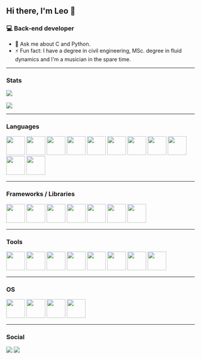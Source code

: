 ## Hi there, I'm Leo 👋

<!--
**araujo88/araujo88** is a ✨ _special_ ✨ repository because its `README.md` (this file) appears on your GitHub profile.

Here are some ideas to get you started:

- 🔭 I’m currently working on ...
- 🌱 I’m currently learning ...
- 👯 I’m looking to collaborate on ...
- 🤔 I’m looking for help with ...
- 💬 Ask me about ...
- 📫 How to reach me: ...
- 😄 Pronouns: ...
- ⚡ Fun fact: ...
-->

### 💻 Back-end developer

- 💬  Ask me about C and Python.
- ⚡ Fun fact: I have a degree in civil engineering, MSc. degree in fluid dynamics and I'm a musician in the spare time.

<hr />

### Stats

<div>
 <img src="https://github-readme-stats.vercel.app/api?username=araujo88&layout=compact&show_icons=true&theme=dark" />
</div>
<br>
<div>
 <img src="https://github-readme-stats.vercel.app/api/top-langs/?username=araujo88&theme=dark&hide=css,scss,html" />
</div>
<hr />

 ### Languages
 
<div>
 <img height="50em" src="https://cdn.jsdelivr.net/gh/devicons/devicon/icons/c/c-original.svg" />
 <img height="50em" src="https://cdn.jsdelivr.net/gh/devicons/devicon/icons/cplusplus/cplusplus-original.svg" />
 <img height="50em" src="https://cdn.jsdelivr.net/gh/devicons/devicon/icons/csharp/csharp-original.svg" />
 <img height="50em" src="https://cdn.jsdelivr.net/gh/devicons/devicon/icons/python/python-original.svg" />
 <img height="50em" src="https://cdn.jsdelivr.net/gh/devicons/devicon/icons/go/go-original.svg" />
 <img height="50em" src="https://cdn.jsdelivr.net/gh/devicons/devicon/icons/java/java-original.svg" />
 <img height="50em" src="https://cdn.jsdelivr.net/gh/devicons/devicon/icons/matlab/matlab-original.svg" />
 <img height="50em" src="https://cdn.jsdelivr.net/gh/devicons/devicon/icons/latex/latex-original.svg" />
 <img height="50em" src="https://cdn.jsdelivr.net/gh/devicons/devicon/icons/html5/html5-original.svg" />
 <img height="50em" src="https://cdn.jsdelivr.net/gh/devicons/devicon/icons/css3/css3-original.svg" />
 <img height="50em" src="https://cdn.jsdelivr.net/gh/devicons/devicon/icons/javascript/javascript-original.svg" />
</div>

<hr />

 ### Frameworks / Libraries

<div>
 <img height="50em" src="https://cdn.jsdelivr.net/gh/devicons/devicon/icons/django/django-plain.svg" />
 <img height="50em" src="https://cdn.jsdelivr.net/gh/devicons/devicon/icons/flask/flask-original.svg" />
 <img height="50em" src="https://cdn.jsdelivr.net/gh/devicons/devicon/icons/numpy/numpy-original.svg" />
 <img height="50em" src="https://cdn.jsdelivr.net/gh/devicons/devicon/icons/pandas/pandas-original.svg" />
 <img height="50em" src="https://cdn.jsdelivr.net/gh/devicons/devicon/icons/qt/qt-original.svg" />
 <img height="50em" src="https://cdn.jsdelivr.net/gh/devicons/devicon/icons/selenium/selenium-original.svg"" />
 <img height="50em" src="https://cdn.jsdelivr.net/gh/devicons/devicon/icons/dotnetcore/dotnetcore-original.svg" />
</div>

<hr />

 ### Tools

<div>
 <img height="50em" src="https://cdn.jsdelivr.net/gh/devicons/devicon/icons/vscode/vscode-original.svg" />
 <img height="50em" src="https://cdn.jsdelivr.net/gh/devicons/devicon/icons/visualstudio/visualstudio-plain.svg" />
 <img height="50em" src="https://cdn.jsdelivr.net/gh/devicons/devicon/icons/vim/vim-original.svg" />
 <img height="50em" src="https://cdn.jsdelivr.net/gh/devicons/devicon/icons/git/git-original.svg" />
 <img height="50em" src="https://cdn.jsdelivr.net/gh/devicons/devicon/icons/tortoisegit/tortoisegit-original.svg" />
 <img height="50em" src="https://cdn.jsdelivr.net/gh/devicons/devicon/icons/docker/docker-original.svg" />
 <img height="50em" src="https://cdn.jsdelivr.net/gh/devicons/devicon/icons/gimp/gimp-original.svg" />
 <img height="50em" src="https://cdn.jsdelivr.net/gh/devicons/devicon/icons/photoshop/photoshop-plain.svg" />
</div>

<hr />

 ### OS

<div>
 <img height="50em" src="https://cdn.jsdelivr.net/gh/devicons/devicon/icons/linux/linux-original.svg" />
 <img height="50em" src="https://cdn.jsdelivr.net/gh/devicons/devicon/icons/debian/debian-original.svg" />
 <img height="50em" src="https://cdn.jsdelivr.net/gh/devicons/devicon/icons/ubuntu/ubuntu-plain.svg" />
 <img height="50em" src="https://cdn.jsdelivr.net/gh/devicons/devicon/icons/windows8/windows8-original.svg" />
</div>

<hr />

### Social

<div>
  <a href = "mailto:leonardo.aa88@gmail.com"><img src="https://img.shields.io/badge/-Gmail-%23333?style=for-the-badge&logo=gmail&logoColor=red" target="_blank"></a>
  <a href="https://www.linkedin.com/in/leonardo-antonio-de-araujo/" target="_blank"><img src="https://img.shields.io/badge/-LinkedIn-%230077B5?style=for-the-badge&logo=linkedin&logoColor=white" target="_blank"></a>  
</div>

  

